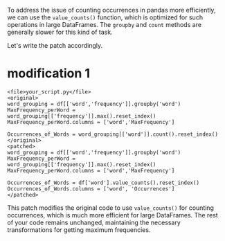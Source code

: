 To address the issue of counting occurrences in pandas more efficiently, we can use the `value_counts()` function, which is optimized for such operations in large DataFrames. The `groupby` and `count` methods are generally slower for this kind of task.

Let's write the patch accordingly.

# modification 1
```
<file>your_script.py</file>
<original>
word_grouping = df[['word','frequency']].groupby('word')
MaxFrequency_perWord = word_grouping[['frequency']].max().reset_index()
MaxFrequency_perWord.columns = ['word','MaxFrequency']

Occurrences_of_Words = word_grouping[['word']].count().reset_index()
</original>
<patched>
word_grouping = df[['word','frequency']].groupby('word')
MaxFrequency_perWord = word_grouping[['frequency']].max().reset_index()
MaxFrequency_perWord.columns = ['word','MaxFrequency']

Occurrences_of_Words = df['word'].value_counts().reset_index()
Occurrences_of_Words.columns = ['word', 'Occurrences']
</patched>
```

This patch modifies the original code to use `value_counts()` for counting occurrences, which is much more efficient for large DataFrames. The rest of your code remains unchanged, maintaining the necessary transformations for getting maximum frequencies.
